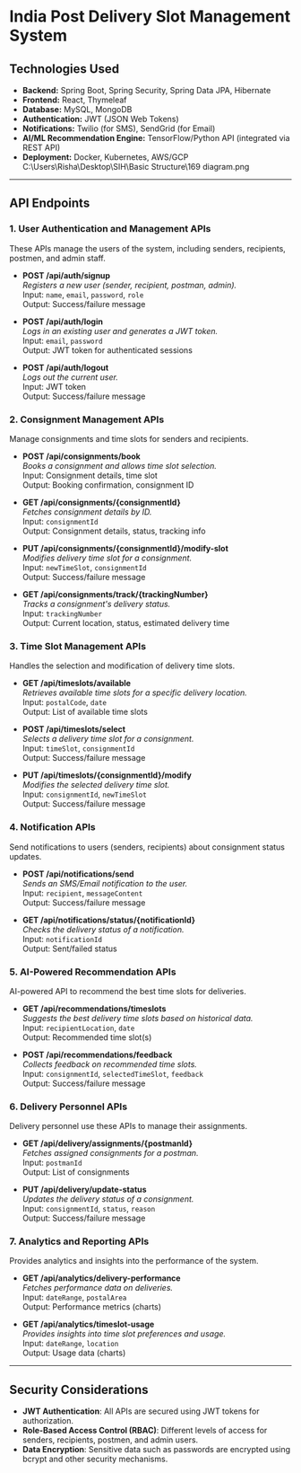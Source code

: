# **India Post Delivery Slot Management System**


## Technologies Used
- **Backend:** Spring Boot, Spring Security, Spring Data JPA, Hibernate
- **Frontend:** React, Thymeleaf
- **Database:** MySQL, MongoDB
- **Authentication:** JWT (JSON Web Tokens)
- **Notifications:** Twilio (for SMS), SendGrid (for Email)
- **AI/ML Recommendation Engine:** TensorFlow/Python API (integrated via REST API)
- **Deployment:** Docker, Kubernetes, AWS/GCP
C:\Users\Risha\Desktop\SIH\Basic Structure\169 diagram.png
---

## API Endpoints

### 1. **User Authentication and Management APIs**
These APIs manage the users of the system, including senders, recipients, postmen, and admin staff.

- **POST /api/auth/signup**  
  _Registers a new user (sender, recipient, postman, admin)._  
  Input: `name`, `email`, `password`, `role`  
  Output: Success/failure message

- **POST /api/auth/login**  
  _Logs in an existing user and generates a JWT token._  
  Input: `email`, `password`  
  Output: JWT token for authenticated sessions

- **POST /api/auth/logout**  
  _Logs out the current user._  
  Input: JWT token  
  Output: Success/failure message

### 2. **Consignment Management APIs**
Manage consignments and time slots for senders and recipients.

- **POST /api/consignments/book**  
  _Books a consignment and allows time slot selection._  
  Input: Consignment details, time slot  
  Output: Booking confirmation, consignment ID

- **GET /api/consignments/{consignmentId}**  
  _Fetches consignment details by ID._  
  Input: `consignmentId`  
  Output: Consignment details, status, tracking info

- **PUT /api/consignments/{consignmentId}/modify-slot**  
  _Modifies delivery time slot for a consignment._  
  Input: `newTimeSlot`, `consignmentId`  
  Output: Success/failure message

- **GET /api/consignments/track/{trackingNumber}**  
  _Tracks a consignment's delivery status._  
  Input: `trackingNumber`  
  Output: Current location, status, estimated delivery time

### 3. **Time Slot Management APIs**
Handles the selection and modification of delivery time slots.

- **GET /api/timeslots/available**  
  _Retrieves available time slots for a specific delivery location._  
  Input: `postalCode`, `date`  
  Output: List of available time slots

- **POST /api/timeslots/select**  
  _Selects a delivery time slot for a consignment._  
  Input: `timeSlot`, `consignmentId`  
  Output: Success/failure message

- **PUT /api/timeslots/{consignmentId}/modify**  
  _Modifies the selected delivery time slot._  
  Input: `consignmentId`, `newTimeSlot`  
  Output: Success/failure message

### 4. **Notification APIs**
Send notifications to users (senders, recipients) about consignment status updates.

- **POST /api/notifications/send**  
  _Sends an SMS/Email notification to the user._  
  Input: `recipient`, `messageContent`  
  Output: Success/failure message

- **GET /api/notifications/status/{notificationId}**  
  _Checks the delivery status of a notification._  
  Input: `notificationId`  
  Output: Sent/failed status

### 5. **AI-Powered Recommendation APIs**
AI-powered API to recommend the best time slots for deliveries.

- **GET /api/recommendations/timeslots**  
  _Suggests the best delivery time slots based on historical data._  
  Input: `recipientLocation`, `date`  
  Output: Recommended time slot(s)

- **POST /api/recommendations/feedback**  
  _Collects feedback on recommended time slots._  
  Input: `consignmentId`, `selectedTimeSlot`, `feedback`  
  Output: Success/failure message

### 6. **Delivery Personnel APIs**
Delivery personnel use these APIs to manage their assignments.

- **GET /api/delivery/assignments/{postmanId}**  
  _Fetches assigned consignments for a postman._  
  Input: `postmanId`  
  Output: List of consignments

- **PUT /api/delivery/update-status**  
  _Updates the delivery status of a consignment._  
  Input: `consignmentId`, `status`, `reason`  
  Output: Success/failure message

### 7. **Analytics and Reporting APIs**
Provides analytics and insights into the performance of the system.

- **GET /api/analytics/delivery-performance**  
  _Fetches performance data on deliveries._  
  Input: `dateRange`, `postalArea`  
  Output: Performance metrics (charts)

- **GET /api/analytics/timeslot-usage**  
  _Provides insights into time slot preferences and usage._  
  Input: `dateRange`, `location`  
  Output: Usage data (charts)

---

## Security Considerations
- **JWT Authentication**: All APIs are secured using JWT tokens for authorization.
- **Role-Based Access Control (RBAC)**: Different levels of access for senders, recipients, postmen, and admin users.
- **Data Encryption**: Sensitive data such as passwords are encrypted using bcrypt and other security mechanisms.
